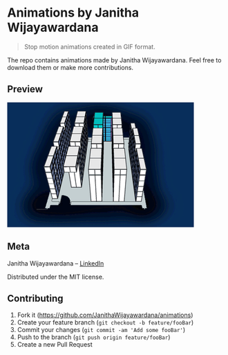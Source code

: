 # Animations by Janitha Wijayawardana
> Stop motion animations created in GIF format.

The repo contains animations made by Janitha Wijayawardana. Feel free to download them or make more contributions.

## Preview

![Animation Preview](A-01.gif)

## Meta

Janitha Wijayawardana – [LinkedIn](https://www.linkedin.com/in/janitha-wijayawardana-4b57471ab/)

Distributed under the MIT license.

## Contributing

1. Fork it (<https://github.com/JanithaWijayawardana/animations>)
2. Create your feature branch (`git checkout -b feature/fooBar`)
3. Commit your changes (`git commit -am 'Add some fooBar'`)
4. Push to the branch (`git push origin feature/fooBar`)
5. Create a new Pull Request

